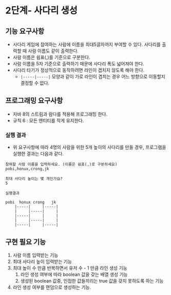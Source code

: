 # 2단계- 사다리 생성

## 기능 요구사항

* 사다리 게임에 참여하는 사람에 이름을 최대5글자까지 부여할 수 있다. 사다리를 출력할 때 사람 이름도 같이 출력한다.
* 사람 이름은 쉼표(,)를 기준으로 구분한다.
* 사람 이름을 5자 기준으로 출력하기 때문에 사다리 폭도 넓어져야 한다.
* 사다리 타기가 정상적으로 동작하려면 라인이 겹치지 않도록 해야 한다.
    * `|-----|-----|` 모양과 같이 가로 라인이 겹치는 경우 어느 방향으로 이동할지 결정할 수 없다.

## 프로그래밍 요구사항

* 자바 8의 스트림과 람다를 적용해 프로그래밍 한다.
* 규칙 6 : 모든 엔티티를 작게 유지한다.

### 실행 결과

* 위 요구사항에 따라 4명의 사람을 위한 5개 높이의 사다리를 만들 경우, 프로그램을 실행한 결과는 다음과 같다.

```
참여할 사람 이름을 입력하세요. (이름은 쉼표(,)로 구분하세요)
pobi,honux,crong,jk

최대 사다리 높이는 몇 개인가요?
5

실행결과

pobi  honux crong   jk
    |-----|     |-----|
    |     |-----|     |
    |-----|     |     |
    |     |-----|     |
    |-----|     |-----|
```

## 구현 필요 기능

1. 사람 이름 입력받는 기능
2. 최대 사다리 높이 입력받는 기능
3. 최대 높이 수 만큼 반복하면서 유저 수 - 1 만큼 라인 생성 기능
    1. 라인 생성 여부에 따라 boolean 값을 갖는 배열 생성 기능
    2. 생성된 boolean 값중, 인접한 값들끼리는 true 값을 갖지 못하도록 하는 기능
4. 라인 생성 여부를 랜덤으로 생성하는 기능.